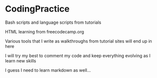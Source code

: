 # CodingPractice
Bash scripts and language scripts from tutorials

HTML learning from freecodecamp.org

Various tools that I write as walkthroughs from tutorial sites will end up in here

I will try my best to comment my code and keep everything evolving as I learn new skills

I guess I need to learn markdown as well...

